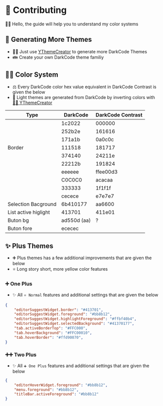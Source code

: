# 💖 Contributing

🙋‍♂️ Hello, the guide will help you to understand my color systems

## 🚀 Generating More Themes

- 💁‍♂️ Just use [YThemeCreator](https://github.com/yedhrab/YThemeCreator) to generate more DarkCode Themes
- 👪 Create your own DarkCode theme familiy

## 👨‍💻 Color System

- ⚖️ Every DarkCode color hex value equivalent in DarkCode Contrast is given the below
- 💫 Light themes are generated from DarkCode by inverting colors with [👨‍🔬 YThemeCreator](https://github.com/yedhrab/YThemeCreator)

| Type   | DarkCode | DarkCode Contrast |
| ------ | -------- | ----------------- |
|        | 1c2022	   | 000000            |
|        | 252b2e	   | 161616            |
|        | 171a1b	   | 0a0c0c            |
| Border | 111518	   | 181717            |
|        | 374140	   | 24211e            |
|        | 22212b	   | 191824            |
|        | eeeeee	   | ffee00d3          |
|        | C0C0C0	   | acacaa            |
|        | 333333	   | 1f1f1f            |
|        | cecece	   | e7e7e7            |
|    Selection Bacground    | 6b410177	   | aa6600            |
|   List active higlight     | 413701	   | 411e01            |
| Buton bg | ad550d (aa) | ? |
| Buton fore | ececec

## ✨ Plus Themes

- ➕ Plus themes has a few additional improvements that are given the below
- ⭐ Long story short, more yellow color features

### ➕ One Plus

- ✨ All `⭐ Normal` features and additional settings that are given the below

```json
{
    "editorSuggestWidget.border": "#413701",
    "editorSuggestWidget.foreground": "#bb8b12",
    "editorSuggestWidget.highlightForeground": "#ffbf40b4",
    "editorSuggestWidget.selectedBackground": "#41370177",
    "tab.activeBorderTop": "#FFC000",
    "tab.hoverBackground": "#FFC00010",
    "tab.hoverBorder": "#ffd90070",
}
```

### ➕➕ Two Plus

- ✨ All `➕ One Plus` features and additional settings that are given the below

```json
{
    "editorHoverWidget.foreground": "#bb8b12",
    "menu.foreground": "#bb8b12",
    "titleBar.activeForeground": "#bb8b12"
}
```
